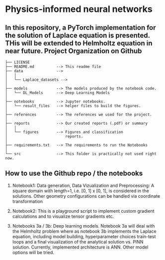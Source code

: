 Physics-informed neural networks
==============================
In this repository, a PyTorch implementation for the solution of Laplace equation is presented.
THis will be extended to Helmholtz equation in near future. 
Project Organization on Github
------------

    ├── LICENSE
    ├── README.md          --> This readme file
    ├── data               -->   
    │   │                      
    │   └── Laplace_datasets --> 
    │
    ├── models             --> The models produced by the notebook code.
    │   └── DL_Models      --> Deep Learning Models
    │
    ├── notebooks          --> Jupyter notebooks.
    │   └── result_files   --> helper files to build the figures.
    │
    ├── references         --> The references we used for the project.
    │
    ├── reports            --> Our created reports (.pdf) or summary 
    │   │                      
    │   └── figures        --> Figures and classification  
    │                          reports.
    │
    ├── requirements.txt   --> The requirements to run the Notebooks
    │
    └── src                --> This folder is practically not used right now.  


## How to use the Github repo / the notebooks

1. Notebook1: Data generation, Data Vizualization and Preprocessing:
A square domain with length=1, i.e. [0, 1] x [0, 1], is considered in the solutions. 
Other geometry configurations can be handled via coordinate transformation 

2. Notebook2: This is a playground script to implement custom gradient calculations and to visualize tensor gradients etc.  

3. Notebooks 3a / 3b: Deep learning models. Notebook 3a will deal with the Helmholtz problem where as notebook 3b implements the Laplace equation, including model building, hyperparameter choices train-test loops and a final visualization of the analytical solution vs. PINN solution. 
Currently, implemented architecture is ANN. Other model options will be tried. 

